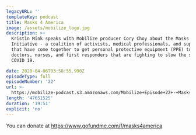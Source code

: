 ```yaml
---
legacyURL: ''
templateKey: podcast
title: Masks 4 America
image: /assets/mobilize_logo.jpg
description: >+
  Kristin Mink speaks with Mobilize producer Cory Choy about the Masks 4 America
  Initiative - a coalition of activists, medical professionals, and suppliers
  that have come together to get personal protective equipment (PPE) to the
  doctors, nurses, and first responders that are fighting to slow the spread of
  COVID 19.

date: 2020-04-06T03:58:55.990Z
episodeType: full
episodeNumber: '22'
url: >-
  https://mobilize-podcast.s3.amazonaws.com/Mobilize+Episode+22+-+Masks+4+America.wav
length: '47651525'
duration: '19:51'
explicit: 'no'
---
```

You can donate at <https://www.gofundme.com/f/masks4america>
